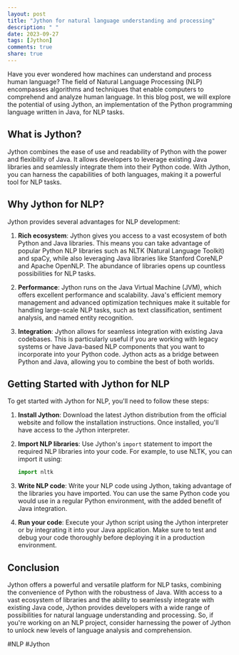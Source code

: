 ```yaml
---
layout: post
title: "Jython for natural language understanding and processing"
description: " "
date: 2023-09-27
tags: [Jython]
comments: true
share: true
---
```


Have you ever wondered how machines can understand and process human language? The field of Natural Language Processing (NLP) encompasses algorithms and techniques that enable computers to comprehend and analyze human language. In this blog post, we will explore the potential of using Jython, an implementation of the Python programming language written in Java, for NLP tasks.

## What is Jython?

Jython combines the ease of use and readability of Python with the power and flexibility of Java. It allows developers to leverage existing Java libraries and seamlessly integrate them into their Python code. With Jython, you can harness the capabilities of both languages, making it a powerful tool for NLP tasks.

## Why Jython for NLP?

Jython provides several advantages for NLP development:

1. **Rich ecosystem**: Jython gives you access to a vast ecosystem of both Python and Java libraries. This means you can take advantage of popular Python NLP libraries such as NLTK (Natural Language Toolkit) and spaCy, while also leveraging Java libraries like Stanford CoreNLP and Apache OpenNLP. The abundance of libraries opens up countless possibilities for NLP tasks.

2. **Performance**: Jython runs on the Java Virtual Machine (JVM), which offers excellent performance and scalability. Java's efficient memory management and advanced optimization techniques make it suitable for handling large-scale NLP tasks, such as text classification, sentiment analysis, and named entity recognition.

3. **Integration**: Jython allows for seamless integration with existing Java codebases. This is particularly useful if you are working with legacy systems or have Java-based NLP components that you want to incorporate into your Python code. Jython acts as a bridge between Python and Java, allowing you to combine the best of both worlds.

## Getting Started with Jython for NLP

To get started with Jython for NLP, you'll need to follow these steps:

1. **Install Jython**: Download the latest Jython distribution from the official website and follow the installation instructions. Once installed, you'll have access to the Jython interpreter.

2. **Import NLP libraries**: Use Jython's `import` statement to import the required NLP libraries into your code. For example, to use NLTK, you can import it using:

   ```python
   import nltk
   ```

3. **Write NLP code**: Write your NLP code using Jython, taking advantage of the libraries you have imported. You can use the same Python code you would use in a regular Python environment, with the added benefit of Java integration.

4. **Run your code**: Execute your Jython script using the Jython interpreter or by integrating it into your Java application. Make sure to test and debug your code thoroughly before deploying it in a production environment.

## Conclusion

Jython offers a powerful and versatile platform for NLP tasks, combining the convenience of Python with the robustness of Java. With access to a vast ecosystem of libraries and the ability to seamlessly integrate with existing Java code, Jython provides developers with a wide range of possibilities for natural language understanding and processing. So, if you're working on an NLP project, consider harnessing the power of Jython to unlock new levels of language analysis and comprehension.

#NLP #Jython